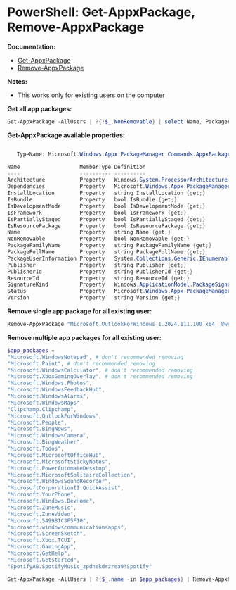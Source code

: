 # PowerShell: Get-AppxPackage, Remove-AppxPackage

<b>Documentation:</b>

* [Get-AppxPackage](https://learn.microsoft.com/en-us/powershell/module/appx/get-appxpackage?view=windowsserver2022-ps)
* [Remove-AppxPackage](https://learn.microsoft.com/en-us/powershell/module/appx/remove-appxpackage?view=windowsserver2022-ps)

<b>Notes:</b>

   * This works only for existing users on the computer

<b>Get all app packages:</b>

```powershell
Get-AppxPackage -AllUsers | ?{!$_.NonRemovable} | select Name, PackageFullName
```

<b>Get-AppxPackage available properties:</b>

```powershell

   TypeName: Microsoft.Windows.Appx.PackageManager.Commands.AppxPackage

Name                   MemberType Definition
----                   ---------- ----------
Architecture           Property   Windows.System.ProcessorArchitecture Architecture {get;}
Dependencies           Property   Microsoft.Windows.Appx.PackageManager.Commands.AppxPackage[] Dependencies {get;}
InstallLocation        Property   string InstallLocation {get;}
IsBundle               Property   bool IsBundle {get;}
IsDevelopmentMode      Property   bool IsDevelopmentMode {get;}
IsFramework            Property   bool IsFramework {get;}
IsPartiallyStaged      Property   bool IsPartiallyStaged {get;}
IsResourcePackage      Property   bool IsResourcePackage {get;}
Name                   Property   string Name {get;}
NonRemovable           Property   bool NonRemovable {get;}
PackageFamilyName      Property   string PackageFamilyName {get;}
PackageFullName        Property   string PackageFullName {get;}
PackageUserInformation Property   System.Collections.Generic.IEnumerable..
Publisher              Property   string Publisher {get;}
PublisherId            Property   string PublisherId {get;}
ResourceId             Property   string ResourceId {get;}
SignatureKind          Property   Windows.ApplicationModel.PackageSignatureKind SignatureKind {get;}
Status                 Property   Microsoft.Windows.Appx.PackageManager.Commands.AppxStatus Status {get;}
Version                Property   string Version {get;}
```

<b>Remove single app package for all existing user:</b>

```powershell
Remove-AppxPackage "Microsoft.OutlookForWindows_1.2024.111.100_x64__8wekyb3d8bbwe" -AllUsers 
```

<b>Remove multiple app packages for all existing user:</b>

```powershell
$app_packages = 
"Microsoft.WindowsNotepad", # don't recommended removing
"Microsoft.Paint", # don't recommended removing
"Microsoft.WindowsCalculator", # don't recommended removing
"Microsoft.XboxGamingOverlay", # don't recommended removing
"Microsoft.Windows.Photos",
"Microsoft.WindowsFeedbackHub",
"Microsoft.WindowsAlarms",
"Microsoft.WindowsMaps",
"Clipchamp.Clipchamp",
"Microsoft.OutlookForWindows",
"Microsoft.People",
"Microsoft.BingNews",
"Microsoft.WindowsCamera",
"Microsoft.BingWeather",
"Microsoft.Todos",
"Microsoft.MicrosoftOfficeHub",
"Microsoft.MicrosoftStickyNotes",
"Microsoft.PowerAutomateDesktop",
"Microsoft.MicrosoftSolitaireCollection",
"Microsoft.WindowsSoundRecorder",
"MicrosoftCorporationII.QuickAssist",
"Microsoft.YourPhone",
"Microsoft.Windows.DevHome",
"Microsoft.ZuneMusic",
"Microsoft.ZuneVideo",
"Microsoft.549981C3F5F10",
"microsoft.windowscommunicationsapps",
"Microsoft.ScreenSketch",
"Microsoft.Xbox.TCUI",
"Microsoft.GamingApp",
"Microsoft.GetHelp",
"Microsoft.Getstarted",
"SpotifyAB.SpotifyMusic_zpdnekdrzrea0!Spotify"

Get-AppxPackage -AllUsers | ?{$_.name -in $app_packages} | Remove-AppxPackage -AllUsers 
```